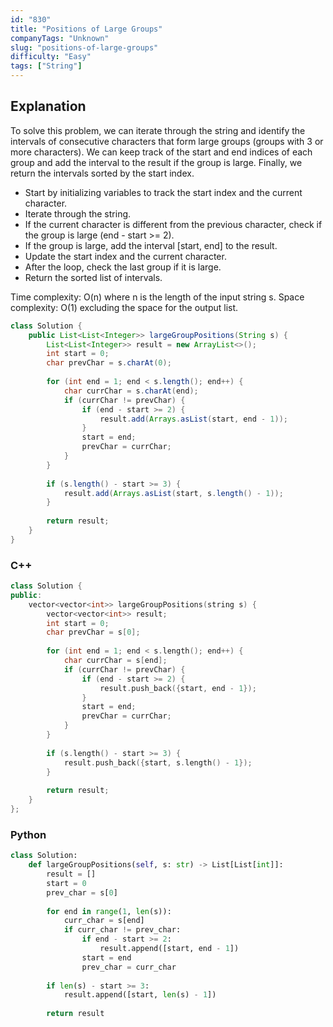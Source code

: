 ```yaml
---
id: "830"
title: "Positions of Large Groups"
companyTags: "Unknown"
slug: "positions-of-large-groups"
difficulty: "Easy"
tags: ["String"]
---
```


## Explanation
To solve this problem, we can iterate through the string and identify the intervals of consecutive characters that form large groups (groups with 3 or more characters). We can keep track of the start and end indices of each group and add the interval to the result if the group is large. Finally, we return the intervals sorted by the start index.

- Start by initializing variables to track the start index and the current character.
- Iterate through the string.
- If the current character is different from the previous character, check if the group is large (end - start >= 2).
- If the group is large, add the interval [start, end] to the result.
- Update the start index and the current character.
- After the loop, check the last group if it is large.
- Return the sorted list of intervals.

Time complexity: O(n) where n is the length of the input string s.
Space complexity: O(1) excluding the space for the output list.
```java
class Solution {
    public List<List<Integer>> largeGroupPositions(String s) {
        List<List<Integer>> result = new ArrayList<>();
        int start = 0;
        char prevChar = s.charAt(0);
        
        for (int end = 1; end < s.length(); end++) {
            char currChar = s.charAt(end);
            if (currChar != prevChar) {
                if (end - start >= 2) {
                    result.add(Arrays.asList(start, end - 1));
                }
                start = end;
                prevChar = currChar;
            }
        }
        
        if (s.length() - start >= 3) {
            result.add(Arrays.asList(start, s.length() - 1));
        }
        
        return result;
    }
}
```

### C++
```cpp
class Solution {
public:
    vector<vector<int>> largeGroupPositions(string s) {
        vector<vector<int>> result;
        int start = 0;
        char prevChar = s[0];
        
        for (int end = 1; end < s.length(); end++) {
            char currChar = s[end];
            if (currChar != prevChar) {
                if (end - start >= 2) {
                    result.push_back({start, end - 1});
                }
                start = end;
                prevChar = currChar;
            }
        }
        
        if (s.length() - start >= 3) {
            result.push_back({start, s.length() - 1});
        }
        
        return result;
    }
};
```

### Python
```python
class Solution:
    def largeGroupPositions(self, s: str) -> List[List[int]]:
        result = []
        start = 0
        prev_char = s[0]
        
        for end in range(1, len(s)):
            curr_char = s[end]
            if curr_char != prev_char:
                if end - start >= 2:
                    result.append([start, end - 1])
                start = end
                prev_char = curr_char
        
        if len(s) - start >= 3:
            result.append([start, len(s) - 1])
        
        return result
```